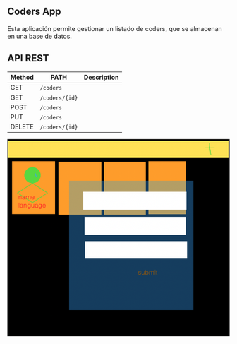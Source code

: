 ## Coders App

Esta aplicación permite gestionar un listado de coders, 
que se almacenan en una base de datos.


## API REST 

| Method | PATH           | Description |
|--------|----------------|-------------|
| GET    | `/coders`      | |
| GET    | `/coders/{id}` | |
| POST   | `/coders`      | |
| PUT    | `/coders`      | |
| DELETE | `/coders/{id}` | |

![](docs/image.png)